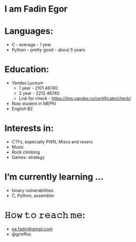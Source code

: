 # I am Fadin Egor
# Languages:
- C - average - 1 year
- Python - pretty good - about 5 years
  
# Education:
- Yandex.Lyceum
	- 1 year - 2101 46740
	- 2 year - 2212 46740
	- Link for check - https://lms.yandex.ru/certificate/check/
- Now student in MEPhI
- English B2
  
# Interests in:
- CTFs, especially PWN, Miscs and revers
- Music
- Rock climbing
- Games: strategy

# I’m currently learning ...
- binary vulnerabilities
- C, Python, assembler

# 𝙷𝚘𝚠 𝚝𝚘 𝚛𝚎𝚊𝚌𝚑 𝚖𝚎:
- ea.fadin@gmail.com
- @grieffox
